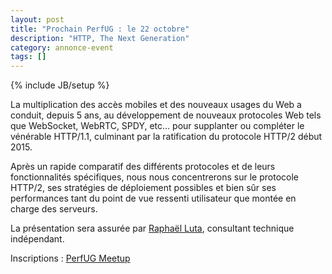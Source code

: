 ```yaml
---
layout: post
title: "Prochain PerfUG : le 22 octobre"
description: "HTTP, The Next Generation"
category: annonce-event
tags: []
---
```

{% include JB/setup %}

La multiplication des accès mobiles et des nouveaux usages du Web a conduit, depuis 5 ans, au développement de nouveaux protocoles Web tels que WebSocket, WebRTC, SPDY, etc… pour supplanter ou compléter le vénérable HTTP/1.1, culminant par la ratification du protocole HTTP/2 début 2015.
<!-- more -->

Après un rapide comparatif des différents protocoles et de leurs fonctionnalités spécifiques, nous nous concentrerons sur le protocole HTTP/2, ses stratégies de déploiement possibles et bien sûr ses performances tant du point de vue ressenti utilisateur que montée en charge des serveurs.

La présentation sera assurée par [Raphaël Luta](https://twitter.com/raphaelluta), consultant technique indépendant.

Inscriptions : [PerfUG Meetup](http://www.meetup.com/fr/PerfUG/events/225775799/)